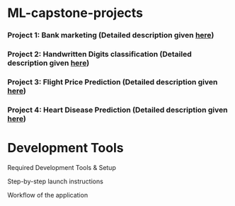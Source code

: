 # ML-capstone-projects

### Project 1: Bank marketing (Detailed description given [here](bank-marketing/bank_marketing.md))
### Project 2: Handwritten Digits classification (Detailed description given [here](handwritten-digit/handwritten_digit.md))
### Project 3: Flight Price Prediction (Detailed description given [here](flight-price/flight_price.md))
### Project 4: Heart Disease Prediction (Detailed description given [here](heart-disease/heart_disease.md))

# Development Tools


Required Development Tools & Setup

Step-by-step launch instructions

Workflow of the application
